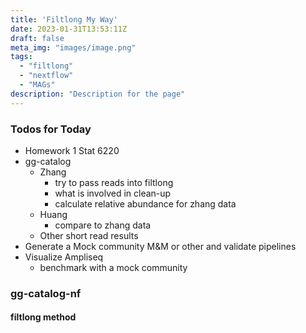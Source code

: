 ```yaml
---
title: 'Filtlong My Way'
date: 2023-01-31T13:53:11Z
draft: false
meta_img: "images/image.png"
tags:
  - "filtlong"
  - "nextflow"
  - "MAGs"
description: "Description for the page"
---
```


### Todos for Today

- Homework 1 Stat 6220
- gg-catalog
  - Zhang
    - try to pass reads into filtlong
    - what is involved in clean-up
    - calculate relative abundance for zhang data
  - Huang
    - compare to zhang data
  - Other short read results
- Generate a Mock community M&M or other and validate pipelines
- Visualize Ampliseq
  - benchmark with a mock community
  
### gg-catalog-nf

#### filtlong method